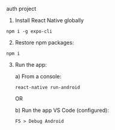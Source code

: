 auth project

1. Install React Native globally
```
npm i -g expo-cli
```

2. Restore npm packages:
```
npm i
```

3. Run the app:

    a) From a console:
    ```
    react-native run-android
    ```

    OR

    b) Run the app VS Code (configured):
    ```
    F5 > Debug Android
    ```